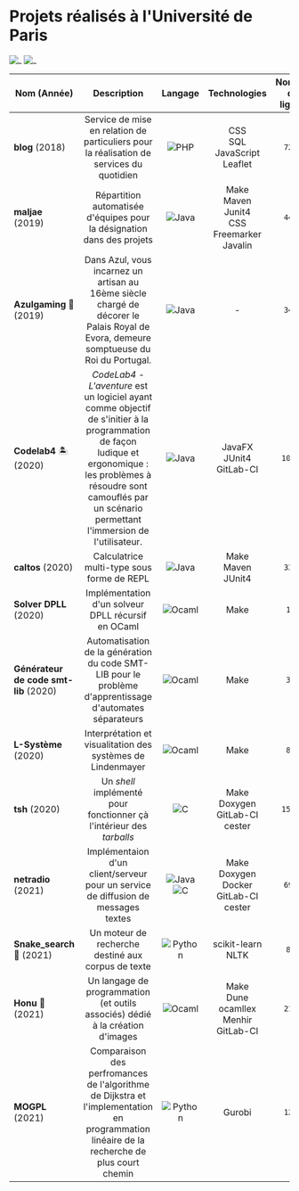 # Projets réalisés à l'Université de Paris

![\_](https://img.shields.io/tokei/lines/github/thmhugo/school-projects?style=for-the-badge)
![\_](https://img.shields.io/github/languages/top/thmhugo/school-projects?style=for-the-badge)

| Nom (Année)                              | Description | Langage | Technologies | Nombre de lignes | Lien |
| ---------------------------------- |:--:| :-------------------------------------------------------------------------------------------------------------------: | :-: | :-: |:---------------------------------: |
| <b>blog</b> (2018)                              | Service de mise en relation de particuliers pour la réalisation de services du quotidien | <img alt="PHP" src="https://img.shields.io/badge/php-%23777BB4.svg?style=for-the-badge&logo=php&logoColor=white"/> | CSS<br> SQL<br>JavaScript<br> Leaflet | <code>7236</code> |   [:arrow_right_hook:](./blog)     |
| <b>maljae</b> (2019)                             | Répartition automatisée d'équipes pour la désignation dans des projets | <img alt="Java" src="https://img.shields.io/badge/java-%2314354C.svg?style=for-the-badge&logo=java&logoColor=red"/> |Make<br> Maven<br> Junit4<br>CSS<br> Freemarker<br> Javalin|<code>4488</code>| [:arrow_right_hook:](./maljae)     |
| <b>Azulgaming</b> :diamond_shape_with_a_dot_inside: (2019)                         | Dans Azul, vous incarnez un artisan au 16ème siècle chargé de décorer le Palais Royal de Evora, demeure somptueuse du Roi du Portugal. | <img alt="Java" src="https://img.shields.io/badge/java-%2314354C.svg?style=for-the-badge&logo=java&logoColor=red"/> | - |<code>3425</code>| [:arrow_right_hook:](./azulgaming) |
| <b>Codelab4</b> :desert_island:  (2020)                         | <em>CodeLab4 - L'aventure</em> est un logiciel ayant comme objectif de s'initier à la programmation de façon ludique et ergonomique : les problèmes à résoudre sont camouflés par un scénario permettant l'immersion de l'utilisateur.| <img alt="Java" src="https://img.shields.io/badge/java-%2314354C.svg?style=for-the-badge&logo=java&logoColor=red"/> |JavaFX<br> JUnit4 <br> GitLab-CI|<code>10950</code>| [:arrow_right_hook:](./codelab4)   |
| <b>caltos</b> (2020)                             | Calculatrice multi-type sous forme de REPL | <img alt="Java" src="https://img.shields.io/badge/java-%2314354C.svg?style=for-the-badge&logo=java&logoColor=red"/> | Make<br> Maven<br> JUnit4|<code>3317</code>| [:arrow_right_hook:](./caltos)     |
| <b>Solver DPLL</b> (2020)                 | Implémentation d'un solveur DPLL récursif en OCaml| <img alt="Ocaml" src="https://img.shields.io/badge/Ocaml-%23ED8B00.svg?style=for-the-badge&logo=Ocaml&logoColor=white"/> | Make |<code>173</code>|    [:arrow_right_hook:](./dpll-solver )     |
| <b>Générateur de code smt-lib</b> (2020)             | Automatisation de la génération du code SMT-LIB pour le problème d'apprentissage d'automates séparateurs | <img alt="Ocaml" src="https://img.shields.io/badge/Ocaml-%23ED8B00.svg?style=for-the-badge&logo=Ocaml&logoColor=white"/>| Make |<code>300</code>|   [:arrow_right_hook:](./smtlib-code-generator)    |
| <b>L-Système</b> (2020)                     | Interprétation et visualitation des systèmes de Lindenmayer | <img alt="Ocaml" src="https://img.shields.io/badge/Ocaml-%23ED8B00.svg?style=for-the-badge&logo=Ocaml&logoColor=white"/>| Make |<code>885</code>| [:arrow_right_hook:](./lindenmayer) |
| <b>tsh</b> (2020)                               | Un <em>shell</em> implémenté pour fonctionner çà l'intérieur des <em>tarballs</em>|<img alt="C" src="https://img.shields.io/badge/c-%2300599C.svg?style=for-the-badge&logo=c&logoColor=white"/> | Make<br>Doxygen<br>GitLab-CI<br>cester |<code>15901</code>|[:arrow_right_hook:](./tsh)|
| <b>netradio</b> (2021)                          | Implémentaion d'un client/serveur pour un service de diffusion de messages textes | <img alt="Java" src="https://img.shields.io/badge/java-%2314354C.svg?style=for-the-badge&logo=java&logoColor=red"/> <br> <img alt="C" src="https://img.shields.io/badge/c-%2300599C.svg?style=for-the-badge&logo=c&logoColor=white"/>|Make<br>Doxygen<br>Docker<br>GitLab-CI<br>cester|<code>6986</code>|[:arrow_right_hook:](./netradio)|
| <b>Snake_search</b> :snake: (2021)              | Un moteur de recherche destiné aux corpus de texte | <img alt="Python" src="https://img.shields.io/badge/python-%2314354C.svg?style=for-the-badge&logo=python&logoColor=white"/> |scikit-learn <br> NLTK|<code>802</code>|[:arrow_right_hook:](./search-engine)|
| <b>Honu</b>  :turtle: (2021)                     | Un langage de programmation (et outils associés) dédié à la création d'images | <img alt="Ocaml" src="https://img.shields.io/badge/Ocaml-%23ED8B00.svg?style=for-the-badge&logo=Ocaml&logoColor=white"/> |Make <br> Dune <br> ocamllex <br> Menhir <br> GitLab-CI|<code>2145</code>|[:arrow_right_hook:](./honu)|
| <b>MOGPL</b> (2021)                     | Comparaison des perfromances de l'algorithme de Dijkstra et l'implementation en programmation linéaire de la recherche de plus court chemin | <img alt="Python" src="https://img.shields.io/badge/python-%2314354C.svg?style=for-the-badge&logo=python&logoColor=white"/> |Gurobi |<code>1294</code>|[:arrow_right_hook:](./mogpl)|
